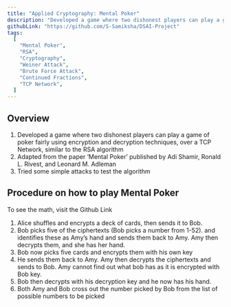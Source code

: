 ```yaml
---
title: "Applied Cryptography: Mental Poker"
description: "Developed a game where two dishonest players can play a game of poker fairly using encryption and decryption techniques similar to the RSA algorithm, Adapted from the paper ‘Mental Poker’ published by Adi Shamir, Ronald L. Rivest, and Leonard M. Adleman"
githubLink: "https://github.com/S-Samiksha/DSAI-Project"
tags:
  [
    "Mental Poker",
    "RSA",
    "Cryptography",
    "Weiner Attack",
    "Brute Force Attack",
    "Continued Fractions",
    "TCP Network",
  ]
---
```


## Overview

1. Developed a game where two dishonest players can play a game of poker fairly using encryption and decryption techniques, over a TCP Network, similar to the RSA algorithm
2. Adapted from the paper ‘Mental Poker’ published by Adi Shamir, Ronald L. Rivest, and Leonard M. Adleman
3. Tried some simple attacks to test the algorithm

## Procedure on how to play Mental Poker

To see the math, visit the Github Link

1. Alice shuffles and encrypts a deck of cards, then sends it to Bob.
2. Bob picks five of the ciphertexts (Bob picks a number from 1-52). and identifies these as Amy’s hand and sends them back to Amy. Amy then decrypts them, and she has her hand.
3. Bob now picks five cards and encrypts them with his own key
4. He sends them back to Amy. Amy then decrypts the ciphertexts and sends to Bob. Amy cannot find out what bob has as it is encrypted with Bob key.
5. Bob then decrypts with his decryption key and he now has his hand.
6. Both Amy and Bob cross out the number picked by Bob from the list of possible numbers to be picked
